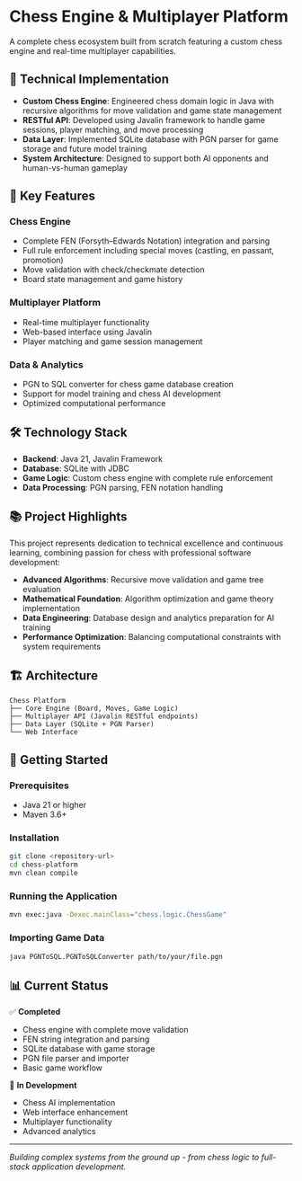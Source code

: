 # Chess Engine & Multiplayer Platform

A complete chess ecosystem built from scratch featuring a custom chess engine and real-time multiplayer capabilities.

## 🚀 Technical Implementation

- **Custom Chess Engine**: Engineered chess domain logic in Java with recursive algorithms for move validation and game state management
- **RESTful API**: Developed using Javalin framework to handle game sessions, player matching, and move processing
- **Data Layer**: Implemented SQLite database with PGN parser for game storage and future model training
- **System Architecture**: Designed to support both AI opponents and human-vs-human gameplay

## 🎯 Key Features

### Chess Engine
- Complete FEN (Forsyth–Edwards Notation) integration and parsing
- Full rule enforcement including special moves (castling, en passant, promotion)
- Move validation with check/checkmate detection
- Board state management and game history

### Multiplayer Platform
- Real-time multiplayer functionality
- Web-based interface using Javalin
- Player matching and game session management

### Data & Analytics
- PGN to SQL converter for chess game database creation
- Support for model training and chess AI development
- Optimized computational performance

## 🛠 Technology Stack

- **Backend**: Java 21, Javalin Framework
- **Database**: SQLite with JDBC
- **Game Logic**: Custom chess engine with complete rule enforcement
- **Data Processing**: PGN parsing, FEN notation handling

## 📚 Project Highlights

This project represents dedication to technical excellence and continuous learning, combining passion for chess with professional software development:

- **Advanced Algorithms**: Recursive move validation and game tree evaluation
- **Mathematical Foundation**: Algorithm optimization and game theory implementation
- **Data Engineering**: Database design and analytics preparation for AI training
- **Performance Optimization**: Balancing computational constraints with system requirements

## 🏗 Architecture

```
Chess Platform
├── Core Engine (Board, Moves, Game Logic)
├── Multiplayer API (Javalin RESTful endpoints)  
├── Data Layer (SQLite + PGN Parser)
└── Web Interface
```

## 🚦 Getting Started

### Prerequisites
- Java 21 or higher
- Maven 3.6+

### Installation
```bash
git clone <repository-url>
cd chess-platform
mvn clean compile
```

### Running the Application
```bash
mvn exec:java -Dexec.mainClass="chess.logic.ChessGame"
```

### Importing Game Data
```bash
java PGNToSQL.PGNToSQLConverter path/to/your/file.pgn
```

## 📊 Current Status

✅ **Completed**
- Chess engine with complete move validation
- FEN string integration and parsing
- SQLite database with game storage
- PGN file parser and importer
- Basic game workflow

🔄 **In Development**
- Chess AI implementation
- Web interface enhancement
- Multiplayer functionality
- Advanced analytics

---

*Building complex systems from the ground up - from chess logic to full-stack application development.*